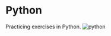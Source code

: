 # Python
Practicing exercises in Python.
![python](https://github.com/bourman/Python/assets/68653187/5988c69d-795b-48c1-8794-a3c71889a9a1)
